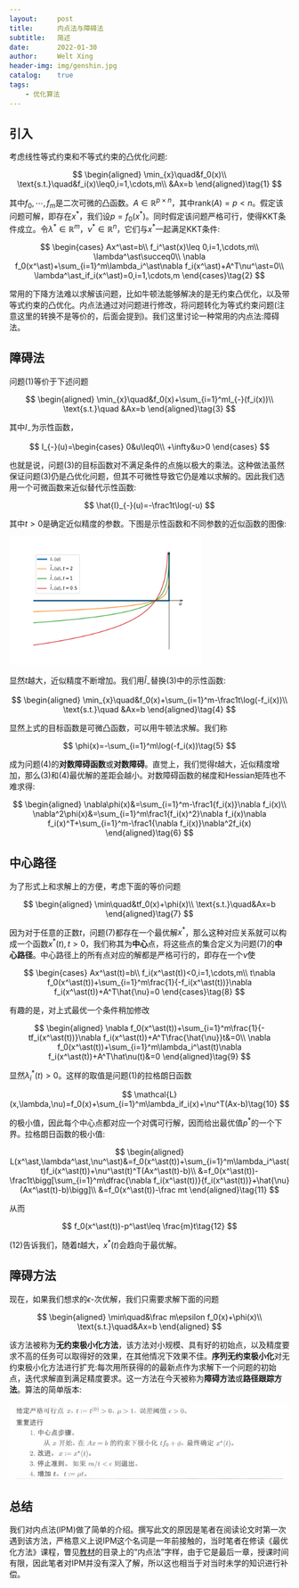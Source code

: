 ```yaml
---
layout:     post
title:      内点法与障碍法
subtitle:   简述
date:       2022-01-30
author:     Welt Xing
header-img: img/genshin.jpg
catalog:    true
tags:
    - 优化算法
---
```


## 引入

考虑线性等式约束和不等式约束的凸优化问题:

$$
\begin{aligned}
\min_{x}\quad&f_0(x)\\
\text{s.t.}\quad&f_i(x)\leq0,i=1,\cdots,m\\
&Ax=b
\end{aligned}\tag{1}
$$

其中$f_0,\cdots,f_m$是二次可微的凸函数。$A\in\mathbb{R}^{p\times n}$，其中$\text{rank}(A)=p<n$。假定该问题可解，即存在$x^\ast$，我们设$p=f_0(x^\ast)$。同时假定该问题严格可行，使得KKT条件成立。令$\lambda^\ast\in\mathbb{R}^m$，$\nu^\ast\in\mathbb{R}^n$，它们与$x^\ast$一起满足KKT条件:

$$
\begin{cases}
Ax^\ast=b\\
f_i^\ast(x)\leq 0,i=1,\cdots,m\\
\lambda^\ast\succeq0\\
\nabla f_0(x^\ast)+\sum_{i=1}^m\lambda_i^\ast\nabla f_i(x^\ast)+A^T\nu^\ast=0\\
\lambda^\ast_if_i(x^\ast)=0,i=1,\cdots,m
\end{cases}\tag{2}
$$

常用的下降方法难以求解该问题，比如牛顿法能够解决的是无约束凸优化，以及带等式约束的凸优化。内点法通过对问题进行修改，将问题转化为等式约束问题(注意这里的转换不是等价的，后面会提到)。我们这里讨论一种常用的内点法:障碍法。

## 障碍法

问题(1)等价于下述问题

$$
\begin{aligned}
\min_{x}\quad&f_0(x)+\sum_{i=1}^mI_{-}(f_i(x))\\
\text{s.t.}\quad
&Ax=b
\end{aligned}\tag{3}
$$

其中$I_{-}$为示性函数，

$$
I_{-}(u)=\begin{cases}
0&u\leq0\\
+\infty&u>0
\end{cases}
$$

也就是说，问题(3)的目标函数对不满足条件的点施以极大的乘法。这种做法虽然保证问题(3)仍是凸优化问题，但其不可微性导致它仍是难以求解的。因此我们选用一个可微函数来近似替代示性函数:

$$
\hat{I}_{-}(u)=-\frac1t\log(-u)
$$

其中$t>0$是确定近似精度的参数。下图是示性函数和不同参数的近似函数的图像:

<img src="/img/log_barrier.png" alt="barrier" style="zoom:80%;" />

显然$t$越大，近似精度不断增加。我们用$\hat{I}_{-}$替换(3)中的示性函数:

$$
\begin{aligned}
\min_{x}\quad&f_0(x)+\sum_{i=1}^m-\frac1t\log(-f_i(x))\\
\text{s.t.}\quad
&Ax=b
\end{aligned}\tag{4}
$$

显然上式的目标函数是可微凸函数，可以用牛顿法求解。我们称

$$
\phi(x)=-\sum_{i=1}^m\log(-f_i(x))\tag{5}
$$

成为问题(4)的**对数障碍函数**或**对数障碍**。直觉上，我们觉得$t$越大，近似精度增加，那么(3)和(4)最优解的差距会越小。对数障碍函数的梯度和Hessian矩阵也不难求得:

$$
\begin{aligned}
\nabla\phi(x)&=\sum_{i=1}^m-\frac1{f_i(x)}\nabla f_i(x)\\
\nabla^2\phi(x)&=\sum_{i=1}^m\frac1{f_i(x)^2}\nabla f_i(x)\nabla f_i(x)^T+\sum_{i=1}^m-\frac1{\nabla f_i(x)}\nabla^2f_i(x)
\end{aligned}\tag{6}
$$

## 中心路径

为了形式上和求解上的方便，考虑下面的等价问题

$$
\begin{aligned}
\min\quad&tf_0(x)+\phi(x)\\
\text{s.t.}\quad&Ax=b
\end{aligned}\tag{7}
$$

因为对于任意的正数$t$，问题(7)都存在一个最优解$x^\ast$，那么这种对应关系就可以构成一个函数$x^\ast(t),t>0$，我们称其为**中心**点，将这些点的集合定义为问题(7)的**中心路径**。中心路径上的所有点对应的解都是严格可行的，即存在一个$\hat\nu$使

$$
\begin{cases}
Ax^\ast(t)=b\\
f_i(x^\ast(t))<0,i=1,\cdots,m\\
t\nabla f_0(x^\ast(t))+\sum_{i=1}^m\frac{1}{-f_i(x^\ast(t))}\nabla f_i(x^\ast(t))+A^T\hat{\nu}=0
\end{cases}\tag{8}
$$

有趣的是，对上式最优一个条件稍加修改

$$
\begin{aligned}
\nabla f_0(x^\ast(t))+\sum_{i=1}^m\frac{1}{-tf_i(x^\ast(t))}\nabla f_i(x^\ast(t))+A^T\frac{\hat{\nu}}t&=0\\
\nabla f_0(x^\ast(t))+\sum_{i=1}^m\lambda_i^\ast(t)\nabla f_i(x^\ast(t))+A^T\hat\nu(t)&=0
\end{aligned}\tag{9}
$$

显然$\lambda_i^\ast(t)>0$。这样的取值是问题(1)的拉格朗日函数

$$
\mathcal{L}(x,\lambda,\nu)=f_0(x)+\sum_{i=1}^m\lambda_if_i(x)+\nu^T(Ax-b)\tag{10}
$$

的极小值，因此每个中心点都对应一个对偶可行解，因而给出最优值$p^\ast$的一个下界。拉格朗日函数的极小值:

$$
\begin{aligned}
L(x^\ast,\lambda^\ast,\nu^\ast)&=f_0(x^\ast(t))+\sum_{i=1}^m\lambda_i^\ast(t)f_i(x^\ast(t))+\nu^\ast(t)^T(Ax^\ast(t)-b)\\
&=f_0(x^\ast(t))-\frac1t\bigg[\sum_{i=1}^m\dfrac{\nabla f_i(x^\ast(t))}{f_i(x^\ast(t))}+\hat{\nu}(Ax^\ast(t)-b)\bigg]\\
&=f_0(x^\ast(t))-\frac mt
\end{aligned}\tag{11}
$$

从而

$$
f_0(x^\ast(t))-p^\ast\leq \frac{m}t\tag{12}
$$

(12)告诉我们，随着$t$越大，$x^\ast(t)$会趋向于最优解。

## 障碍方法

现在，如果我们想求的$\epsilon$-次优解，我们只需要求解下面的问题

$$
\begin{aligned}
\min\quad&\frac m\epsilon f_0(x)+\phi(x)\\
\text{s.t.}\quad&Ax=b
\end{aligned}
$$

该方法被称为**无约束极小化方法**，该方法对小规模、具有好的初始点，以及精度要求不高的任务可以取得好的效果，在其他情况下效果不佳。**序列无约束极小化**对无约束极小化方法进行扩充:每次用所获得的的最新点作为求解下一个问题的初始点，迭代求解直到满足精度要求。这一方法在今天被称为**障碍方法**或**路径跟踪方法**。算法的简单版本:

<img src="/img/image-20220130151654809.png" alt="image-20220130151654809" style="zoom:67%;" />

## 总结

我们对内点法(IPM)做了简单的介绍。撰写此文的原因是笔者在阅读论文时第一次遇到该方法，严格意义上说IPM这个名词是一年前接触的，当时笔者在修读《最优化方法》课程，瞥见[教材](https://web.stanford.edu/~boyd/cvxbook/)的目录上的“内点法”字样，由于它是最后一章，授课时间有限，因此笔者对IPM并没有深入了解，所以这也相当于对当时未学的知识进行补偿。
